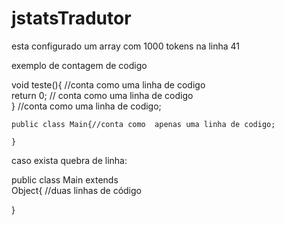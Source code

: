 # jstatsTradutor

esta configurado um array com 1000 tokens na linha 41

exemplo de contagem de codigo

void teste(){   //conta como uma linha de codigo<br>
    return 0; // conta como uma linha de codigo<br>
    } //conta como uma linha de codigo;<br>
    
    public class Main{//conta como  apenas uma linha de codigo;
    
    }
    
    
 
 
 caso exista quebra de linha:
   
public class Main extends <br>
Object{         //duas linhas de código

}
